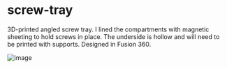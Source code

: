 # screw-tray
3D-printed angled screw tray. I lined the compartments with magnetic sheeting to hold screws in place. The underside is hollow and will need to be printed with supports. Designed in Fusion 360.

![image](https://github.com/sturgeon1/screw-tray/assets/119885955/c734d666-818f-495b-a40c-2942da6e120d)
